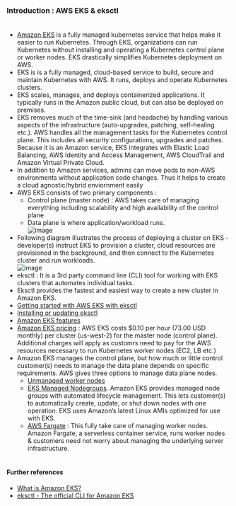 ### Introduction : AWS EKS & eksctl <br/><br/>
* [Amazon EKS](https://aws.amazon.com/eks/) is a fully managed kubernetes service that helps make it easier to run Kubernetes. Through EKS, organizations can run Kubernetes without installing and operating a Kubernetes control plane or worker nodes. EKS drastically simplifies Kubernetes deployment on AWS. <br/>
* EKS is  is a fully managed, cloud-based service to build, secure and maintain Kubernetes with AWS. It runs, deploys and operate Kubernetes clusters. <br/>
* EKS scales, manages, and deploys containerized applications. It typically runs in the Amazon public cloud, but can also be deployed on premises. <br/>
* EKS removes much of the time-sink (and headache) by handling various aspects of the infrastructure (auto-upgrades, patching, self-healing etc.). AWS handles all the management tasks for the Kubernetes control plane. This includes all security configurations, upgrades and patches. Because it is an Amazon service, EKS integrates with Elastic Load Balancing, AWS Identity and Access Management, AWS CloudTrail and Amazon Virtual Private Cloud. <br/>
* In addition to Amazon services, admins can move pods to non-AWS environments without application code changes. Thus it helps to create a cloud agnostic/hybrid enviornment easily<br/>
* AWS EKS consists of two primary components :<br/>
  * Control plane (master node) : AWS takes care of managing everything including scalability and high availability of the control plane <br/>
  * Data plane is where application/workload runs.<br/>
  ![image](https://user-images.githubusercontent.com/92582005/202979144-c03581c9-6c50-4975-9f8f-40d1788daac4.png) <br/>
* Following diagram illustrates the process of deploying a cluster on EKS - developer(s) instruct EKS to provision a cluster, cloud resources are provisioned in the background, and then connect to the Kubernetes cluster and run workloads.<br/>
 ![image](https://user-images.githubusercontent.com/92582005/202682530-c79b3d47-9cb0-4553-9109-5c726ee35d4b.png) <br/>
* eksctl : It is a 3rd party command line (CLI) tool for working with EKS clusters that automates individual tasks.<br/>
* Eksctl provides the fastest and easiest way to create a new cluster in Amazon EKS.<br/>
* [Getting started with AWS EKS with eksctl](https://docs.aws.amazon.com/eks/latest/userguide/getting-started-eksctl.html)<br/>
* [Installing or updating eksctl](https://docs.aws.amazon.com/eks/latest/userguide/eksctl.html)<br/>
* [Amazon EKS features](https://aws.amazon.com/eks/features/)<br/>
* [Amazon EKS pricing](https://aws.amazon.com/eks/pricing/) : AWS EKS costs $0.10 per hour (73.00 USD monthly) per cluster (us-west-2) for the master node (control plane). Additional charges will apply as customrs need to pay for the AWS resources necessary to run Kubernetes worker nodes (EC2, LB etc.)<br/>
* Amazon EKS manages the control plane, but how much or little control customer(s) needs to manage the data plane depends on specific requirements. AWS gives three options to manage data plane nodes.<br/>
  * [Unmanaged worker nodes](https://docs.aws.amazon.com/eks/latest/userguide/worker.html)<br/>
  * [EKS Managed Nodegroups](https://docs.aws.amazon.com/eks/latest/userguide/managed-node-groups.html). Amazon EKS provides managed node groups with automated lifecycle management. This lets customer(s) to automatically create, update, or shut down nodes with one operation. EKS uses Amazon’s latest Linux AMIs optimized for use with EKS. <br/>
  * [AWS Fargate](https://docs.aws.amazon.com/eks/latest/userguide/fargate.html) : This fully take care of managing worker nodes. Amazon Fargate, a serverless container service, runs worker nodes & customers need not worry about managing the underlying server infrastructure.<br/><br/>
#### Further references <br/>
* [What is Amazon EKS?](https://docs.aws.amazon.com/eks/latest/userguide/what-is-eks.html)<br/>
* [eksctl - The official CLI for Amazon EKS](https://eksctl.io/)<br/>

